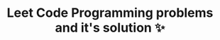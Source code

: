 <p align="center">
  <h1 align="center">Leet Code Programming problems and it's solution ✨</h1>
</p>
